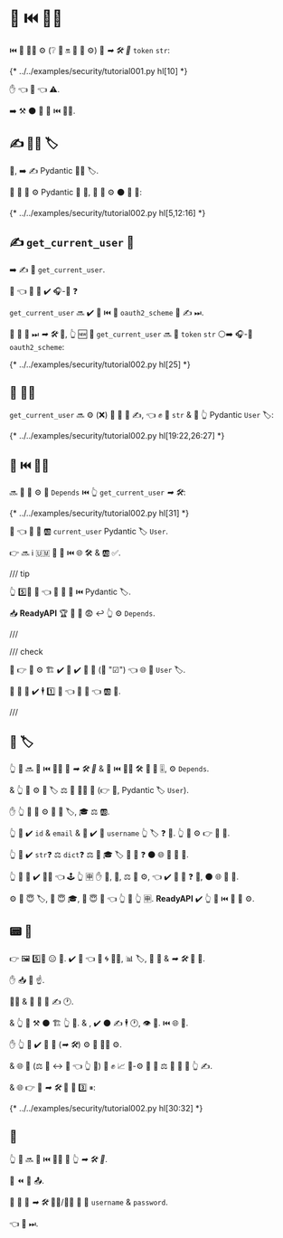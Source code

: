 # 🤚 ⏮️ 👩‍💻

⏮️ 📃 💂‍♂ ⚙️ (❔ 🧢 🔛 🔗 💉 ⚙️) 🤝 *➡ 🛠️ 🔢* `token` `str`:

{* ../../examples/security/tutorial001.py hl[10] *}

✋️ 👈 🚫 👈 ⚠.

➡️ ⚒ ⚫️ 🤝 👥 ⏮️ 👩‍💻.

## ✍ 👩‍💻 🏷

🥇, ➡️ ✍ Pydantic 👩‍💻 🏷.

🎏 🌌 👥 ⚙️ Pydantic 📣 💪, 👥 💪 ⚙️ ⚫️ 🙆 🙆:

{* ../../examples/security/tutorial002.py hl[5,12:16] *}

## ✍ `get_current_user` 🔗

➡️ ✍ 🔗 `get_current_user`.

💭 👈 🔗 💪 ✔️ 🎧-🔗 ❓

`get_current_user` 🔜 ✔️ 🔗 ⏮️ 🎏 `oauth2_scheme` 👥 ✍ ⏭.

🎏 👥 🔨 ⏭ *➡ 🛠️* 🔗, 👆 🆕 🔗 `get_current_user` 🔜 📨 `token` `str` ⚪️➡️ 🎧-🔗 `oauth2_scheme`:

{* ../../examples/security/tutorial002.py hl[25] *}

## 🤚 👩‍💻

`get_current_user` 🔜 ⚙️ (❌) 🚙 🔢 👥 ✍, 👈 ✊ 🤝 `str` &amp; 📨 👆 Pydantic `User` 🏷:

{* ../../examples/security/tutorial002.py hl[19:22,26:27] *}

## 💉 ⏮️ 👩‍💻

🔜 👥 💪 ⚙️ 🎏 `Depends` ⏮️ 👆 `get_current_user` *➡ 🛠️*:

{* ../../examples/security/tutorial002.py hl[31] *}

👀 👈 👥 📣 🆎 `current_user` Pydantic 🏷 `User`.

👉 🔜 ℹ 🇺🇲 🔘 🔢 ⏮️ 🌐 🛠️ &amp; 🆎 ✅.

/// tip

👆 5️⃣📆 💭 👈 📨 💪 📣 ⏮️ Pydantic 🏷.

📥 **ReadyAPI** 🏆 🚫 🤚 😨 ↩️ 👆 ⚙️ `Depends`.

///

/// check

🌌 👉 🔗 ⚙️ 🏗 ✔ 👥 ✔️ 🎏 🔗 (🎏 "☑") 👈 🌐 📨 `User` 🏷.

👥 🚫 🚫 ✔️ 🕴 1️⃣ 🔗 👈 💪 📨 👈 🆎 💽.

///

## 🎏 🏷

👆 💪 🔜 🤚 ⏮️ 👩‍💻 🔗 *➡ 🛠️ 🔢* &amp; 🙅 ⏮️ 💂‍♂ 🛠️ **🔗 💉** 🎚, ⚙️ `Depends`.

&amp; 👆 💪 ⚙️ 🙆 🏷 ⚖️ 💽 💂‍♂ 📄 (👉 💼, Pydantic 🏷 `User`).

✋️ 👆 🚫 🚫 ⚙️ 🎯 💽 🏷, 🎓 ⚖️ 🆎.

👆 💚 ✔️ `id` &amp; `email` &amp; 🚫 ✔️ 🙆 `username` 👆 🏷 ❓ 💭. 👆 💪 ⚙️ 👉 🎏 🧰.

👆 💚 ✔️ `str`❓ ⚖️ `dict`❓ ⚖️ 💽 🎓 🏷 👐 🔗 ❓ ⚫️ 🌐 👷 🎏 🌌.

👆 🤙 🚫 ✔️ 👩‍💻 👈 🕹 👆 🈸 ✋️ 🤖, 🤖, ⚖️ 🎏 ⚙️, 👈 ✔️ 🔐 🤝 ❓ 🔄, ⚫️ 🌐 👷 🎏.

⚙️ 🙆 😇 🏷, 🙆 😇 🎓, 🙆 😇 💽 👈 👆 💪 👆 🈸. **ReadyAPI** ✔️ 👆 📔 ⏮️ 🔗 💉 ⚙️.

## 📟 📐

👉 🖼 5️⃣📆 😑 🔁. ✔️ 🤯 👈 👥 🌀 💂‍♂, 📊 🏷, 🚙 🔢 &amp; *➡ 🛠️* 🎏 📁.

✋️ 📥 🔑 ☝.

💂‍♂ &amp; 🔗 💉 💩 ✍ 🕐.

&amp; 👆 💪 ⚒ ⚫️ 🏗 👆 💚. &amp; , ✔️ ⚫️ ✍ 🕴 🕐, 👁 🥉. ⏮️ 🌐 💪.

✋️ 👆 💪 ✔️ 💯 🔗 (*➡ 🛠️*) ⚙️ 🎏 💂‍♂ ⚙️.

&amp; 🌐 👫 (⚖️ 🙆 ↔ 👫 👈 👆 💚) 💪 ✊ 📈 🏤-⚙️ 👫 🔗 ⚖️ 🙆 🎏 🔗 👆 ✍.

&amp; 🌐 👉 💯 *➡ 🛠️* 💪 🤪 3️⃣ ⏸:

{* ../../examples/security/tutorial002.py hl[30:32] *}

## 🌃

👆 💪 🔜 🤚 ⏮️ 👩‍💻 🔗 👆 *➡ 🛠️ 🔢*.

👥 ⏪ 😬 📤.

👥 💪 🚮 *➡ 🛠️* 👩‍💻/👩‍💻 🤙 📨 `username` &amp; `password`.

👈 👟 ⏭.
